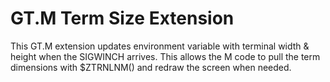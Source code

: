 # GT.M Term Size Extension

This GT.M extension updates environment variable with terminal width & height when the SIGWINCH arrives. This allows the M code to pull the term dimensions with $ZTRNLNM() and redraw the screen when needed.
